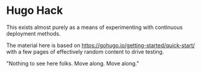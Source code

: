 # Hugo Hack

This exists almost purely as a means of experimenting
with continuous deployment methods.

The material here is based on
https://gohugo.io/getting-started/quick-start/
with a few pages of effectively random content
to drive testing.

"Nothing to see here folks.  Move along.  Move along."
